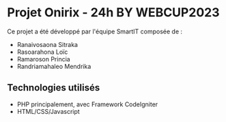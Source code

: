 # Projet Onirix - 24h BY WEBCUP2023
Ce projet a été développé par l'équipe SmartIT composée de :
- Ranaivosaona Sitraka
- Rasoarahona Loïc
- Ramaroson Princia
- Randriamahaleo Mendrika


## Technologies utilisés
- PHP principalement, avec Framework CodeIgniter
- HTML/CSS/Javascript
